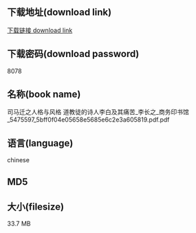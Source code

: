 ## 下载地址(download link)
[下载链接 download link](https://tutu365.netlify.app/?s=%E5%8F%B8%E9%A9%AC%E8%BF%81%E4%B9%8B%E4%BA%BA%E6%A0%BC%E4%B8%8E%E9%A3%8E%E6%A0%BC+%E9%81%93%E6%95%99%E5%BE%92%E7%9A%84%E8%AF%97%E4%BA%BA%E6%9D%8E%E7%99%BD%E5%8F%8A%E5%85%B6%E7%97%9B%E8%8B%A6_%E6%9D%8E%E9%95%BF%E4%B9%8B_%E5%95%86%E5%8A%A1%E5%8D%B0%E4%B9%A6%E9%A6%86_5475597_5bff0f04e05658e5685e6c2e3a605819.pdf)

## 下载密码(download password)
8078

## 名称(book name)
司马迁之人格与风格 道教徒的诗人李白及其痛苦_李长之_商务印书馆_5475597_5bff0f04e05658e5685e6c2e3a605819.pdf.pdf

## 语言(language)
chinese

## MD5


## 大小(filesize)
33.7 MB

